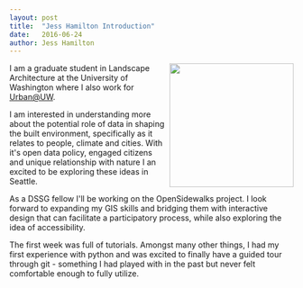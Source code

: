 ```yaml
---
layout: post
title:  "Jess Hamilton Introduction"
date:   2016-06-24
author: Jess Hamilton
---
```

<img src="{{ site.url }}/assets/images/hamilton.jpg" width="220" align="right"
style="PADDING-LEFT: 5px; PADDING-BOTTOM: 5px;">
I am a graduate student in Landscape Architecture at the University of Washington where I also work for [Urban@UW](http://urban.uw.edu "Urban@UW").

I am interested in understanding more about the potential role of data in shaping the built environment, specifically as it relates to people, climate and cities. With it's open data policy, engaged citizens and unique relationship with nature I an excited to be exploring these ideas in Seattle.

As a DSSG fellow I'll be working on the OpenSidewalks project. I look forward to expanding my GIS skills and bridging them with interactive design that can facilitate a participatory process, while also exploring the idea of accessibility. 

The first week was full of tutorials. Amongst many other things, I had my first experience with python and was excited to finally have a guided tour through git - something I had played with in the past but never felt comfortable enough to fully utilize. 

